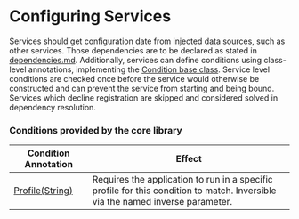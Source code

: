 # Configuring Services

Services should get configuration date from injected data sources, such as other services. Those dependencies are to be declared as stated in [dependencies.md](../../../core/services/dependencies.md "mention"). Additionally, services can define conditions using class-level annotations, implementing the [Condition base class](https://pub.dev/documentation/darwin\_sdk/latest/darwin/Condition-class.html). Service level conditions are checked once before the service would otherwise be constructed and can prevent the service from starting and being bound. Services which decline registration are skipped and considered solved in dependency resolution.

### Conditions provided by the core library

| Condition Annotation                                                                          | Effect                                                                                                                         |
| --------------------------------------------------------------------------------------------- | ------------------------------------------------------------------------------------------------------------------------------ |
| [Profile(String)](https://pub.dev/documentation/darwin\_sdk/latest/darwin/Profile-class.html) | Requires the application to run in a specific profile for this condition to match. Inversible via the named inverse parameter. |
